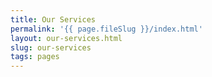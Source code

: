 ```yaml
---
title: Our Services
permalink: '{{ page.fileSlug }}/index.html'
layout: our-services.html
slug: our-services
tags: pages
---
```



